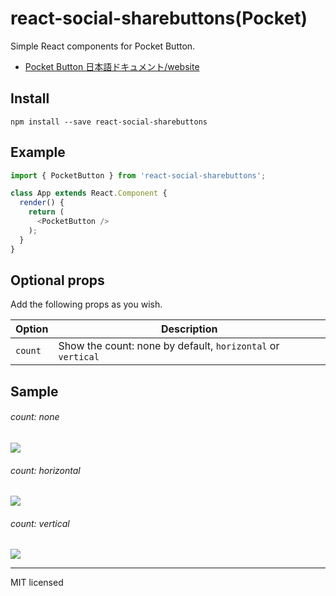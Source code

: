 # react-social-sharebuttons(Pocket)
Simple React components for Pocket Button.

- [Pocket Button 日本語ドキュメント/website]()

## Install
```
npm install --save react-social-sharebuttons
```

## Example
```javascript
import { PocketButton } from 'react-social-sharebuttons';

class App extends React.Component {
  render() {
    return (
      <PocketButton />
    );
  }
}
```


## Optional props

Add the following props as you wish.

Option|Description
---|---
`count`|Show the count: none by default, `horizontal` or `vertical`

## Sample

###### count: none
![](http://i.imgur.com/Gll0mrs.png)

###### count: horizontal
![](http://i.imgur.com/wmgrpmV.png)

###### count: vertical
![](http://i.imgur.com/Cbl4cec.png)

---
MIT licensed
